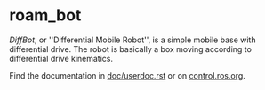 # roam_bot

   *DiffBot*, or ''Differential Mobile Robot'', is a simple mobile base with differential drive.
   The robot is basically a box moving according to differential drive kinematics.

Find the documentation in [doc/userdoc.rst](doc/userdoc.rst) or on [control.ros.org](https://control.ros.org/master/doc/ros2_roam_bot/roam_bot/doc/userdoc.html).
